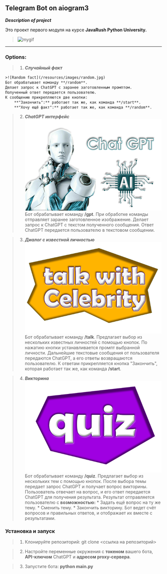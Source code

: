 ## Telegram Bot on aiogram3

***Description of project***

Это проект первого модуля на курсе **JavaRush Python University.**

> ![mygif](/resources/gifs/short.gif)
___
### Options:

> 1) ***Случайный факт***
> 
    >![Random fact](/resources/images/random.jpg)
    Бот обрабатывает команду **/random**.
    Делает запрос к ChatGPT с заранее заготовленным промптом.
    Полученный ответ передается пользователю.
    К сообщению прикрепляются две кнопки:
        **"Закончить":** работает так же, как команда **/start**.
        **"Хочу ещё факт":** работает так же, как команда **/random**.

> 2) ***ChatGPT интерфейс***
    ![GPT](/resources/images/gpt.jpg)
    Бот обрабатывает команду **/gpt**.
    При обработке команды отправляет заранее заготовленное изображение.
    Делает запрос к ChatGPT с текстом полученного сообщения.
    Ответ ChatGPT передается пользователю в текстовом сообщении.

> 3) ***Диалог с известной личностью***
    ![Persons](/resources/images/talk.jpg)
    Бот обрабатывает команду **/talk**.
    Предлагает выбор из нескольких известных личностей с помощью кнопок.
    По нажатию кнопки устанавливается промпт выбранной личности.
    Дальнейшие текстовые сообщения от пользователя передаются ChatGPT, а его ответы возвращаются пользователю.
    К ответам прикрепляется кнопка "Закончить", которая работает так же, как команда **/start**.
    
> 4) ***Викторина***
    ![Quiz](/resources/images/quiz.jpg)
    Бот обрабатывает команду **/quiz**.
    Предлагает выбор из нескольких тем с помощью кнопок.
    После выбора темы передает запрос ChatGPT и получает вопрос викторины.
    Пользователь отвечает на вопрос, и его ответ передается ChatGPT для получения результата.
    Результат отправляется пользователю с **возможностью:**
    * Задать ещё вопрос на ту же тему.
    * Сменить тему.
    * Закончить викторину.
    Бот ведет счёт вопросов и правильных ответов, и отображает их вместе с результатами.

### Установка и запуск
> 1) Клонируйте репозиторий:
    git clone <ссылка на репозиторий>

> 2) Настройте переменные окружения с **токеном** вашего бота, **API-ключом** ChatGPT и **адресом proxy-сервера**.

> 3) Запустите бота:
    **python main.py**
